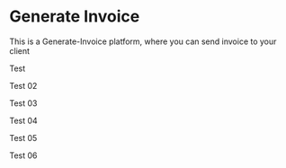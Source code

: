 <h1>Generate Invoice</h1>
<a>This is a Generate-Invoice platform, where you can send invoice to your client</a>
<p>Test</p>
<p>Test 02</p>
<p>Test 03</p>
<p>Test 04</p>
<p>Test 05</p>
<p>Test 06</p>